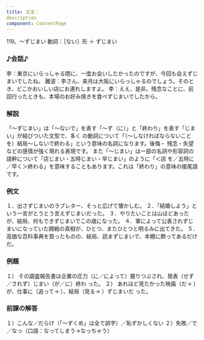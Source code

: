 ```yaml
---
title: 文法：
description
component: ContentPage
---
```



119。～ずじまい
動詞：［ない］形 ＋ ずじまい
### ♪会話♪
李：東京にいらっしゃる間に、一度お会いしたかったのですが、今回も会えずじまいでしたね。 難波：李さん、来月は大阪にいらっしゃるのでしょう。そのとき、どこかおいしい店にお連れしますよ。
李：ええ、是非。残念なことに、前回行ったときも、本場のお好み焼きを食べずじまいでしたから。
### 解説
「～ずじまい」は「～ないで」を表す「～ず（に）」と「終わり」を表す「じまい」が結びついた文型で、多く の動詞について「（～しなければならないことを）結局～しないで終わる」という意味の名詞になります。後悔・ 残念・失望などの感情が強く現れる表現です。
また「～じまい」は一部の名詞や形容詞の語幹について「店じまい・五時じまい・早じまい」のように「＜店
を／五時に／早く＞終わる」を意味することもあります。これは「終わり」の意味の接尾語です。
### 例文
１．出さずじまいのラブレター、そっと広げて懐かしむ。
２．「結婚しよう」という一言がとうとう言えずじまいだった。
３．やりたいことは山ほどあったが、結局、何もできずじまいでこの歳になった。
４．軍によって公表されずじまいになっていた開戦の真相が、ひとつ、またひとつと明るみに出てきた。
５．高価な百科事典を買ったものの、結局、読まずじまいで、本棚に飾ってあるだけだ。
### 例題
１） その調査報告書は企業の圧力（に／によって）握りつぶされ、発表（せず／されず）じまい（が／に）終わ った。
２） あれほど見たかった映画（だ→ ）が、仕事に（追って→ ）、結局（見る→ ）ずじまいだ
った。      
### 前課の解答
１）こんな／だらけ（「～ずくめ」は全て誤字）／恥ずかしくない
２）失敗／で／なっ（口語：なってしまう→なっちゃう）
